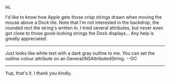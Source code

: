 Hi.

I'd like to know how Apple gets those crisp strings drawn when moving the mouse above a Dock tile. Note that I'm not interested in the backdrop, the rounded rect the string's written in.
I tried several attributes, but never even got close to those good-looking strings the Dock displays... Any help is greatly appreciated.

----

Just looks like white text with a dark gray outline to me. You can set the outline colour attribute on an General/NSAttributedString. --GC

----
Yup, that's it. I thank you kindly.